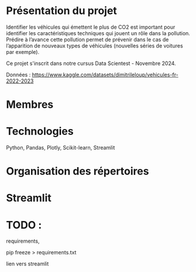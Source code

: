 # Présentation du projet
Identifier les véhicules qui émettent le plus de CO2 est important pour identifier les caractéristiques techniques qui jouent un rôle dans la pollution. 
Prédire à l’avance cette pollution permet de prévenir dans le cas de l’apparition de nouveaux types de véhicules (nouvelles séries de voitures par exemple).

Ce projet s'inscrit dans notre cursus Data Scientest - Novembre 2024.

Données : https://www.kaggle.com/datasets/dimitrileloup/vehicules-fr-2022-2023

# Membres

# Technologies
Python, Pandas, Plotly, Scikit-learn, Streamlit

# Organisation des répertoires

# Streamlit

# TODO : 
requirements,

pip freeze > requirements.txt

lien vers streamlit
